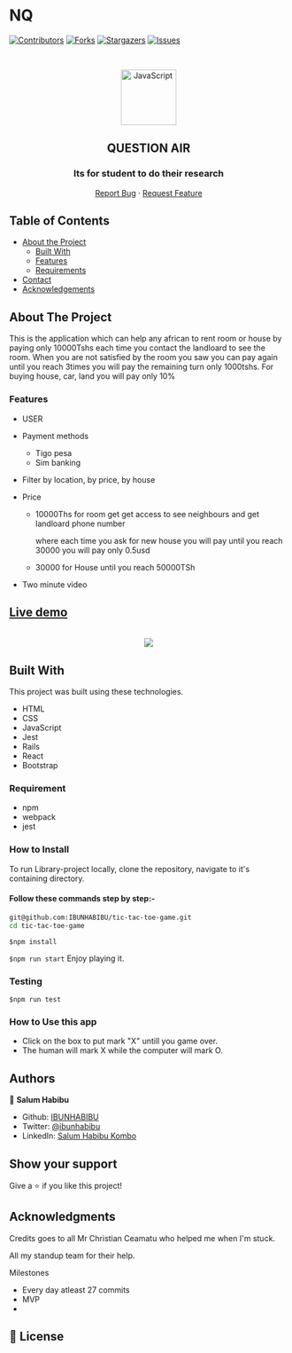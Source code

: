 # NQ
[![Contributors][contributors-shield]][contributors-url]
[![Forks][forks-shield]][forks-url]
[![Stargazers][stars-shield]][stars-url]
[![Issues][issues-shield]][issues-url]

<br />

<p align="center">
  <a href="git@github.com:TAMADUNI/Hama.git">
    <p align="center"> <img src="https://user-images.githubusercontent.com/55361440/87301597-7d9f1800-c52d-11ea-84e7-7a5684626b3f.png" alt="JavaScript" width="100" height="100"> </p>
  </a>

  <h2 align="center"> QUESTION AIR</h2>
  <h3 align="center"> Its for student to do their research</h3>

  <p align="center">
    <a href="https://github.com/TAMADUNI/Hama/issues">Report Bug</a>
    · 
    <a href="https://github.com/TAMADUNI/Hama/issues">Request Feature</a>
  </p>
</p>

## Table of Contents

* [About the Project](#about-the-project)
  * [Built With](#built-with)
  * [Features](#features)
  * [Requirements](#requirements)
* [Contact](#Authors)
* [Acknowledgements](#acknowledgements)

<!-- ABOUT THE PROJECT -->
## About The Project

This is the application which can help any african to rent room or house by paying only 10000Tshs each time you contact the landloard to see the room. When you are not satisfied by the room you saw you can pay again until you reach 3times you will pay the remaining turn only 1000tshs. For buying house, car, land you will pay only 10%

### Features

-  USER
     
      
            
- Payment methods 
    * Tigo pesa
    * Sim banking 
- Filter by location, by price, by house
- Price 
    * 10000Ths for room get get access to see neighbours and get landloard phone number
       
       where each time you ask for new house you will pay until you reach 30000 you will pay only 0.5usd 
    * 30000 for House until you reach 50000TSh

- Two minute video 

## [Live demo](#/ "Of the project")
<br/>
<div align="center">

<img  src="https://github.com/TAMADUNI/Hama/blob/feature/src/Images/4e6rgj.gif" />
</div>

<!-- BUILD WITH -->
## Built With

This project was built using these technologies.
* HTML
* CSS
* JavaScript
* Jest
* Rails 
* React
* Bootstrap 

### Requirement

- npm
- webpack
- jest

### How to Install 

To run Library-project locally, clone the repository, navigate to it's containing directory.

#### Follow these commands step by step:-

```bash
git@github.com:IBUNHABIBU/tic-tac-toe-game.git
cd tic-tac-toe-game
```
 `$npm install `
 
 `$npm run start`
Enjoy playing it.

### Testing

 `$npm run test `

### How to Use this app
- Click on the box to put mark "X" untill you game over.
- The human will mark X while the computer will mark O.
<!-- CONTACT -->
## Authors

👤 **Salum Habibu** 
    
* Github: [IBUNHABIBU](https://github.com/IBUNHABIBU)
* Twitter: [@ibunhabibu](https://twitter.com/Ibunhabibu)
* LinkedIn: [Salum Habibu Kombo](https://www.linkedin.com/in/salum-habibu/)

## Show your support

Give a :star: if you like this project!


## Acknowledgments
Credits goes to all Mr Christian Ceamatu who helped me when I'm stuck.

All my standup team for their help.

<!-- MARKDOWN LINKS & IMAGES -->
<!-- https://www.markdownguide.org/basic-syntax/#reference-style-links -->
[contributors-shield]: https://img.shields.io/github/contributors/TAMADUNI/Hama.svg?style=flat-square
[contributors-url]: https://github.com/TAMADUNI/Hama/graphs/contributors
[forks-shield]: https://img.shields.io/github/forks/TAMADUNI/Hama.svg?style=flat-square
[forks-url]: https://github.com/TAMADUNI/Hama/network/members
[stars-shield]: https://img.shields.io/github/stars/TAMADUNI/Hama.svg?style=flat-square
[stars-url]: https://github.com/TAMADUNI/Hama/stargazers
[issues-shield]: https://img.shields.io/github/issues/TAMADUNI/Hama.svg?style=flat-square
[issues-url]: https://github.com/TAMADUNI/Hama/issues

Milestones 

* Every day atleast 27 commits 
* MVP 
* 

## 📝 License

